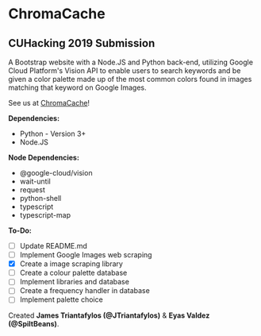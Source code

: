 # ChromaCache
## CUHacking 2019 Submission

A Bootstrap website with a Node.JS and Python back-end, utilizing Google Cloud Platform's Vision API to enable users to search keywords and be given a color palette made up of the most common colors found in images matching that keyword on Google Images.

See us at [ChromaCache](chromacache.com)!

**Dependencies:**

- Python - Version 3+
- Node.JS

**Node Dependencies:**

- @google-cloud/vision
- wait-until
- request
- python-shell
- typescript
- typescript-map

**To-Do:**
- [ ] Update README.md
- [ ] Implement Google Images web scraping
- [x] Create a image scraping library
- [ ] Create a colour palette database
- [ ] Implement libraries and database
- [ ] Create a frequency handler in database
- [ ] Implement palette choice

 Created **James Triantafylos (@JTriantafylos)** & **Eyas Valdez (@SpiltBeans)**.
